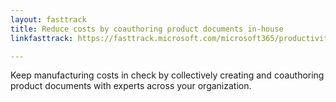 ```yaml
---
layout: fasttrack
title: Reduce costs by coauthoring product documents in-house
linkfasttrack: https://fasttrack.microsoft.com/microsoft365/productivitylibrary/Reduce-costs-by-coauthoring-product-documents-inhouse 

---
```

Keep manufacturing costs in check by collectively creating and coauthoring product documents with experts across your organization.